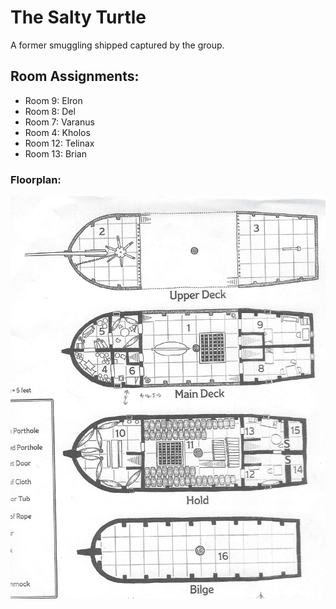 # The Salty Turtle

A former smuggling shipped captured by the group.

## Room Assignments:
* Room 9: Elron
* Room 8: Del
* Room 7: Varanus
* Room 4: Kholos
* Room 12: Telinax
* Room 13: Brian

### Floorplan:
![The Salty Turtle](../zmedia/saltyturtle.png)